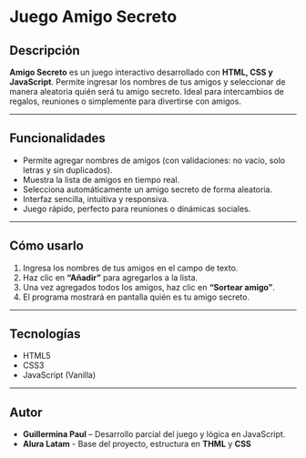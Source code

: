 # Juego Amigo Secreto

## Descripción
**Amigo Secreto** es un juego interactivo desarrollado con **HTML, CSS y JavaScript**. Permite ingresar los nombres de tus amigos y seleccionar de manera aleatoria quién será tu amigo secreto. Ideal para intercambios de regalos, reuniones o simplemente para divertirse con amigos.

---

## Funcionalidades
- Permite agregar nombres de amigos (con validaciones: no vacío, solo letras y sin duplicados).  
- Muestra la lista de amigos en tiempo real.  
- Selecciona automáticamente un amigo secreto de forma aleatoria.  
- Interfaz sencilla, intuitiva y responsiva.  
- Juego rápido, perfecto para reuniones o dinámicas sociales.  

---

## Cómo usarlo
1. Ingresa los nombres de tus amigos en el campo de texto.  
2. Haz clic en **“Añadir”** para agregarlos a la lista.  
3. Una vez agregados todos los amigos, haz clic en **“Sortear amigo”**.  
4. El programa mostrará en pantalla quién es tu amigo secreto.  

---

## Tecnologías
- HTML5  
- CSS3  
- JavaScript (Vanilla)  

---

## Autor
- **Guillermina Paul** – Desarrollo parcial del juego y lógica en JavaScript.
- **Alura Latam** - Base del proyecto, estructura en **THML** y **CSS**
